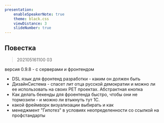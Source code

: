 ```yaml
---
presentation:
    enableSpeakerNote: true
    theme: black.css
    viewDistance: 3
    slideNumber: true
---
```


<!-- slide data-notes="" -->

## Повестка

> 202105161100
03

версия 0.9.8 - с серверами и фронтендом

* DSL язык для фронтенд разработки - каким он должен быть
* ДизайнСистема - спасет лит отца русской демократии и можно ли ее использовать на своих PET проектах. Абстрактная кнопка
* Как делать бекенды для фроентенда быстро, чтобы они не тормозили - и можно ли втыкнуть тут 1С.
* какой фреймворк визуализации выбирать и как
* менеджмент "Гипотез" в условиях неопределенности со ссылкой на профстандарты
